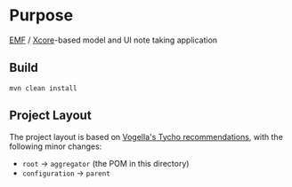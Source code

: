 
# Purpose

[EMF](https://en.wikipedia.org/wiki/Eclipse_Modeling_Framework) /
[Xcore](https://wiki.eclipse.org/Xcore)-based model and UI note taking application 

## Build

`mvn clean install`

## Project Layout

The project layout is based on
[Vogella's Tycho recommendations](http://blog.vogella.com/2015/12/15/pom-less-tycho-builds-for-structured-environments/), with the following minor changes:

* `root` &rarr; `aggregator` (the POM in this directory)
* `configuration` &rarr; `parent`
